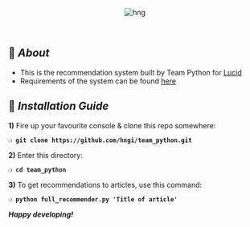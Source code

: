 <div align="center">

![hng](https://res.cloudinary.com/iambeejayayo/image/upload/v1554240066/brand-logo.png)

<br>

</div>

## :page_with_curl: _About_
- This is the recommendation system built by Team Python for [Lucid](http://lucid.blog)
- Requirements of the system can be found [here](https://lucid.blog/hngi6/post/task-3-ml-recommender-system-ee2)

## :page_with_curl: _Installation Guide_

**1)** Fire up your favourite console & clone this repo somewhere:

__`❍ git clone https://github.com/hngi/team_python.git`__

**2)** Enter this directory:

__`❍ cd team_python`__

**3)** To get recommendations to articles, use this command:

__`❍ python full_recommender.py 'Title of article'`__

__*Happy developing!*__
